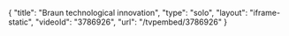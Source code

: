{
    "title": "Braun technological innovation",
    "type": "solo",
    "layout": "iframe-static",
    "videoId": "3786926",
    "url": "\/tvpembed\/3786926"
}